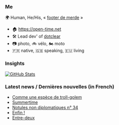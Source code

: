 ### Me

🌍 Human, He/His, « [footer de merde](https://open-time.net/post/2013/07/17/La-veritable-histoire-du-Footer-de-merde-) » 
* 🏠 https://open-time.net 
* 🛠️ Lead dev' of [dotclear](https://git.dotclear.org/dev/dotclear)
* 📷 photo, 🚲 vélo, 🏍️ moto 
* 🇫🇷 native, 🇬🇧 speaking, 🇪🇺 living

### Insights

[![GitHub Stats](https://github-readme-stats-sigma-five.vercel.app/api?username=franck-paul)](https://github.com/franck-paul)

### Latest news / Dernières nouvelles (in French)

<!-- BLOG-POST-LIST:START -->
- [Comme une espèce de troll-golem](https://open-time.net/post/2024/08/13/Comme-une-espece-de-troll-golem)
- [Summertime](https://open-time.net/post/2024/08/12/Summertime)
- [Notules non diplomatiques n° 34](https://open-time.net/post/2024/08/11/Notules-non-diplomatiques-n-34)
- [Enfin !](https://open-time.net/post/2024/08/10/Enfin-)
- [Entre-deux](https://open-time.net/post/2024/08/09/Entre-deux)
<!-- BLOG-POST-LIST:END -->
